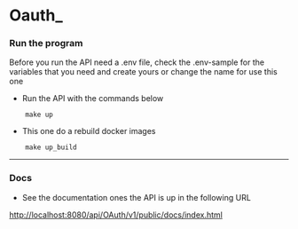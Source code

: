 # Oauth_

### Run the program

Before you run the API need a .env file, check the .env-sample for the variables that you need and
create yours or change the name for use this one

* Run the API with the commands below
```shell
    make up
```
* This one do a rebuild docker images
```shell
    make up_build
```
----
### Docs
* See the documentation ones the API is up in the following URL

[http://localhost:8080/api/OAuth/v1/public/docs/index.html](http://localhost:8080/api/OAuth/v1/public/docs/index.html)